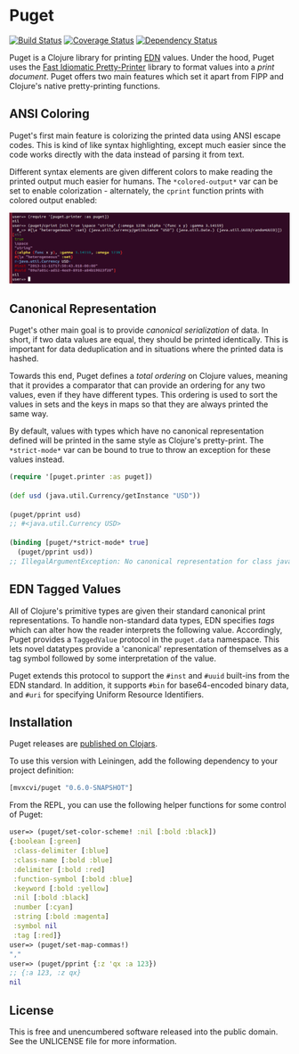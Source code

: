 Puget
=====

[![Build Status](https://travis-ci.org/greglook/puget.svg?branch=develop)](https://travis-ci.org/greglook/puget)
[![Coverage Status](https://coveralls.io/repos/greglook/puget/badge.png?branch=develop)](https://coveralls.io/r/greglook/puget?branch=develop)
[![Dependency Status](https://www.versioneye.com/user/projects/53718cc914c1586649000048/badge.png)](https://www.versioneye.com/clojure/mvxcvi:puget/0.6.0-SNAPSHOT)

Puget is a Clojure library for printing [EDN](https://github.com/edn-format/edn)
values. Under the hood, Puget uses the
[Fast Idiomatic Pretty-Printer](https://github.com/brandonbloom/fipp) library to
format values into a _print document_. Puget offers two main features which set
it apart from FIPP and Clojure's native pretty-printing functions.

## ANSI Coloring

Puget's first main feature is colorizing the printed data using ANSI escape
codes. This is kind of like syntax highlighting, except much easier since the
code works directly with the data instead of parsing it from text.

Different syntax elements are given different colors to make reading the
printed output much easier for humans. The `*colored-output*` var can be set to
enable colorization - alternately, the `cprint` function prints with colored
output enabled:

![colorization example](screenshot.png)

## Canonical Representation

Puget's other main goal is to provide _canonical serialization_ of data. In
short, if two data values are equal, they should be printed identically. This is
important for data deduplication and in situations where the printed data is
hashed.

Towards this end, Puget defines a _total ordering_ on Clojure values, meaning
that it provides a comparator that can provide an ordering for any two values,
even if they have different types. This ordering is used to sort the values in
sets and the keys in maps so that they are always printed the same way.

By default, values with types which have no canonical representation defined
will be printed in the same style as Clojure's pretty-print. The `*strict-mode*`
var can be bound to true to throw an exception for these values instead.

```clojure
(require '[puget.printer :as puget])

(def usd (java.util.Currency/getInstance "USD"))

(puget/pprint usd)
;; #<java.util.Currency USD>

(binding [puget/*strict-mode* true]
  (puget/pprint usd))
;; IllegalArgumentException: No canonical representation for class java.util.Currency: USD
```

## EDN Tagged Values

All of Clojure's primitive types are given their standard canonical print
representations. To handle non-standard data types, EDN specifies _tags_ which
can alter how the reader interprets the following value. Accordingly, Puget
provides a `TaggedValue` protocol in the `puget.data` namespace. This lets novel
datatypes provide a 'canonical' representation of themselves as a tag symbol
followed by some interpretation of the value.

Puget extends this protocol to support the `#inst` and `#uuid` built-ins from
the EDN standard. In addition, it supports `#bin` for base64-encoded binary
data, and `#uri` for specifying Uniform Resource Identifiers.

## Installation

Puget releases are [published on Clojars](https://clojars.org/mvxcvi/puget).

To use this version with Leiningen, add the following dependency to your project
definition:

```clojure
[mvxcvi/puget "0.6.0-SNAPSHOT"]
```

From the REPL, you can use the following helper functions for some control of
Puget:

```clojure
user=> (puget/set-color-scheme! :nil [:bold :black])
{:boolean [:green]
 :class-delimiter [:blue]
 :class-name [:bold :blue]
 :delimiter [:bold :red]
 :function-symbol [:bold :blue]
 :keyword [:bold :yellow]
 :nil [:bold :black]
 :number [:cyan]
 :string [:bold :magenta]
 :symbol nil
 :tag [:red]}
user=> (puget/set-map-commas!)
","
user=> (puget/pprint {:z 'qx :a 123})
;; {:a 123, :z qx}
nil
```

## License

This is free and unencumbered software released into the public domain.
See the UNLICENSE file for more information.
